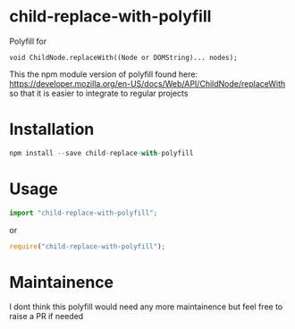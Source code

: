 # child-replace-with-polyfill

Polyfill for

```
void ChildNode.replaceWith((Node or DOMString)... nodes);
```

This the npm module version of polyfill found here: https://developer.mozilla.org/en-US/docs/Web/API/ChildNode/replaceWith so that it is easier to integrate to regular projects

# Installation

```js
npm install --save child-replace-with-polyfill
```

# Usage

```js
import "child-replace-with-polyfill";
```

or

```js
require("child-replace-with-polyfill");
```

# Maintainence

I dont think this polyfill would need any more maintainence but feel free to raise a PR if needed
